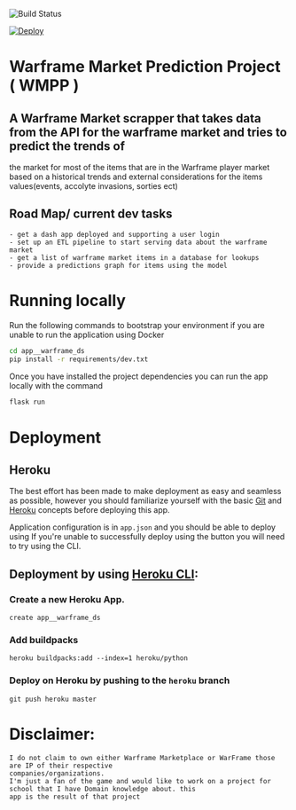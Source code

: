 ![Build
Status](https://travis-ci.com/Jwilson1172/app__warframe_ds.svg?branch=master)

<a href="https://heroku.com/deploy" style="display: block"><img src="https://www.herokucdn.com/deploy/button.svg"
        title="Deploy" alt="Deploy"></a>

# Warframe Market Prediction Project ( WMPP )
## A Warframe Market scrapper that takes data from the API for the warframe market and tries to predict the trends of
the market for most of the items that are in the Warframe player market based on a historical trends and external
considerations for the items values(events, accolyte invasions, sorties ect)


## Road Map/ current dev tasks

<div>

    - get a dash app deployed and supporting a user login
    - set up an ETL pipeline to start serving data about the warframe market
    - get a list of warframe market items in a database for lookups
    - provide a predictions graph for items using the model

</div>

# Running locally

Run the following commands to bootstrap your environment if you are unable to run the application using Docker

```bash
cd app__warframe_ds
pip install -r requirements/dev.txt
```

Once you have installed the project dependencies you can run the app locally with the command

```bash
flask run
```
# Deployment

## Heroku

The best effort has been made to make deployment as easy and seamless as possible, however you should
familiarize yourself with the basic [Git](https://git-scm.com/) and [Heroku](https://heroku.com/) concepts before
deploying this app.

Application configuration is in `app.json` and you should be able to deploy using
If you're unable to successfully deploy using the button you will need to try using the CLI.

## Deployment by using [Heroku CLI](https://devcenter.heroku.com/articles/heroku-cli):

### Create a new Heroku App.

<div>

    create app__warframe_ds

</div>

### Add buildpacks

<div>

    heroku buildpacks:add --index=1 heroku/python

</div>

### Deploy on Heroku by pushing to the `heroku` branch

<div>

    git push heroku master

</div>


# Disclaimer:
<p>

    I do not claim to own either Warframe Marketplace or WarFrame those are IP of their respective
    companies/organizations.
    I'm just a fan of the game and would like to work on a project for school that I have Domain knowledge about. this
    app is the result of that project

</p>
